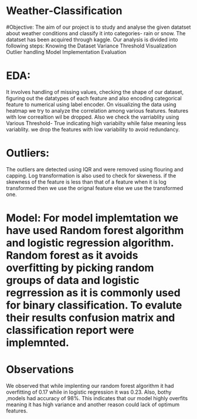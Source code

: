 # Weather-Classification
#Objective: The aim of our project is to study and analyse the given datatset about weather conditions and classify it into categories- rain or snow. The datatset has been acquired through kaggle. Our analysis is divided into following steps: 
Knowing the Dataset
Variance Threshold
Visualization
Outlier handling
Model Implementation
Evaluation
# EDA: 
It involves handling of missing values, checking the shape of our dataset, figuring out the datatypes of each feature and also encoding categorical feature to numerical using label encoder. On visualizing the data using heatmap we try to analyze the correlation among various features. features with low correaltion wil be dropped. Also we check the varriablity using Various Threshold- True indicating high variabilty while false meaning less variablity. we drop the features with low variability to avoid redundancy.
# Outliers: 
The outliers are detected using IQR and were removed using flouring and capping. Log transformation is also used to check for skweness. if the skewness of the feature is less than that of a feature when it is log transformed then we use the orignal feature else we use the transformed one.
# Model: For model implemtation we have used Random forest algorithm and logistic regression algorithm. Random forest as it avoids overfitting by picking random groups of data and logistic regrression as it is commonly used for binary classification. To evalute their results confusion matrix and classification report were implemnted.
# Observations
We observed that while implenting our random forest algorithm it had overfitting of 0.17 while in logistic regression it was 0.23. Also, bothy ,models had accuracy of 98%. This indicates that our model highly overfits meaning it has high variance and another reason could lack of optimum features.
